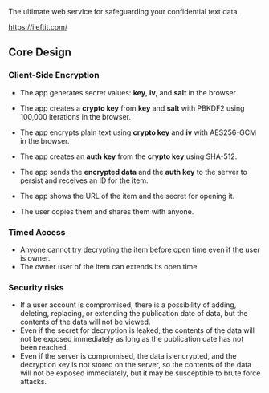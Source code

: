 The ultimate web service for safeguarding your confidential text data. 

https://ileftit.com/

## Core Design

### Client-Side Encryption

- The app generates secret values: **key**, **iv**, and **salt** in the browser.
- The app creates a **crypto key** from **key** and **salt** with PBKDF2 using 100,000 iterations in the browser.

- The app encrypts plain text using **crypto key** and **iv** with AES256-GCM in the browser.
- The app creates an **auth key** from the **crypto key** using SHA-512.
- The app sends the **encrypted data** and the **auth key** to the server to persist and receives an ID for the item.
- The app shows the URL of the item and the secret for opening it.
- The user copies them and shares them with anyone.
            
### Timed Access

- Anyone cannot try decrypting the item before open time even if the user is owner.
- The owner user of the item can extends its open time.

### Security risks

- If a user account is compromised, there is a possibility of adding, deleting, replacing, or extending the publication date of data, but the contents of the data will not be viewed.
- Even if the secret for decryption is leaked, the contents of the data will not be exposed immediately as long as the publication date has not been reached.
- Even if the server is compromised, the data is encrypted, and the decryption key is not stored on the server, so the contents of the data will not be exposed immediately, but it may be susceptible to brute force attacks.